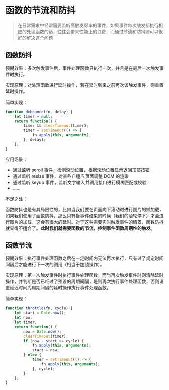 # 函数的节流和防抖

> 在日常需求中经常需要监听高触发频率的事件，如果事件每次触发都执行相应的处理函数的话，往往会带来性能上的浪费，而通过节流和防抖则可以很好的解决这个问题

## 函数防抖

预期效果：多次触发事件后，事件处理函数只执行一次，并且是在最后一次触发事件时执行。

实现原理：对处理函数进行延时操作，若在延时到来之前再次该触发事件，则重置延时操作。

简单实现：

```javascript
function debounce(fn, delay) {
    let timer = null;
    return function() {
        timer && clearTimeout(timer);
        timer = setTimeout(() => {
            fn.apply(this, arguments);
        }, delay);
    };
}
```

应用场景：

-   通过监听 scroll 事件，检测滚动位置，根据滚动位置显示返回顶部按钮
-   通过监听 resize 事件，对某些自适应页面调整 DOM 的渲染
-   通过监听 keyup 事件，监听文字输入并调用接口进行模糊匹配或校验
-   ......

不足之处：

函数防抖也是有其局限性的，比如当我们要在页面向下滚动时进行图片的懒加载，如果我们使用了函数防抖，那么只有当事件结束的时候（我们的滚轮停下）才会进行图片的加载，这会有很大的延时。对于这种需要实时触发事件的情景，函数防抖就显得不适合了。**此时我们就需要函数的节流，控制事件函数周期性的触发。**

## 函数节流

预期效果：执行事件处理函数之后在一定时间内无法再次执行，只有过了规定时间间隔后才能进行下一次的调用（相当于加锁操作）。

实现原理：第一次触发事件时执行事件处理函数，而当再次触发事件时则清除延时操作，并判断是否已经过了预设的周期间隔，是则再次执行事件处理函数，否则设置延迟时间为周期间隔的延时操作执行事件处理函数。

简单实现：

```javascript
function throttle(fn, cycle) {
    let start = Date.now();
    let now;
    let timer;
    return function() {
        now = Date.now();
        clearTimeout(timer);
        if (now - start >= cycle) {
            fn.apply(this, arguments);
            start = now;
        } else {
            timer = setTimeout(() => {
                fn.apply(this, arguments);
            }, cycle);
        }
    };
}
```
